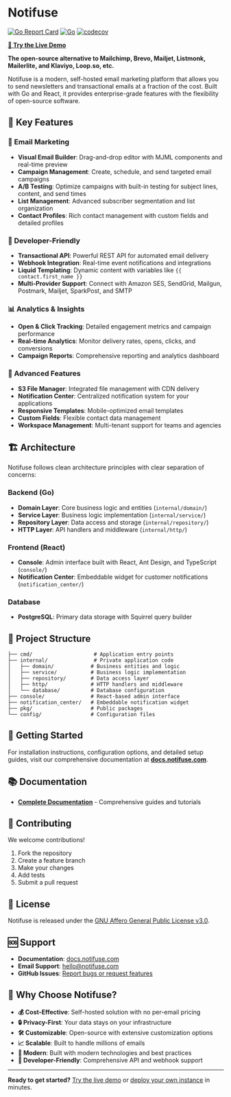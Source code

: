 # Notifuse

[![Go Report Card](https://img.shields.io/badge/go%20report-A+-brightgreen.svg?style=flat)](https://goreportcard.com/report/github.com/Notifuse/notifuse)
[![Go](https://github.com/Notifuse/notifuse/actions/workflows/go.yml/badge.svg)](https://github.com/Notifuse/notifuse/actions/workflows/go.yml)
[![codecov](https://codecov.io/gh/Notifuse/notifuse/graph/badge.svg?token=VZ0HBEM9OZ)](https://codecov.io/gh/Notifuse/notifuse)

**[🎯 Try the Live Demo](https://demo.notifuse.com/signin?email=demo@notifuse.com)**

**The open-source alternative to Mailchimp, Brevo, Mailjet, Listmonk, Mailerlite, and Klaviyo, Loop.so, etc.**

Notifuse is a modern, self-hosted email marketing platform that allows you to send newsletters and transactional emails at a fraction of the cost. Built with Go and React, it provides enterprise-grade features with the flexibility of open-source software.

## 🚀 Key Features

### 📧 Email Marketing

- **Visual Email Builder**: Drag-and-drop editor with MJML components and real-time preview
- **Campaign Management**: Create, schedule, and send targeted email campaigns
- **A/B Testing**: Optimize campaigns with built-in testing for subject lines, content, and send times
- **List Management**: Advanced subscriber segmentation and list organization
- **Contact Profiles**: Rich contact management with custom fields and detailed profiles

### 🔧 Developer-Friendly

- **Transactional API**: Powerful REST API for automated email delivery
- **Webhook Integration**: Real-time event notifications and integrations
- **Liquid Templating**: Dynamic content with variables like `{{ contact.first_name }}`
- **Multi-Provider Support**: Connect with Amazon SES, SendGrid, Mailgun, Postmark, Mailjet, SparkPost, and SMTP

### 📊 Analytics & Insights

- **Open & Click Tracking**: Detailed engagement metrics and campaign performance
- **Real-time Analytics**: Monitor delivery rates, opens, clicks, and conversions
- **Campaign Reports**: Comprehensive reporting and analytics dashboard

### 🎨 Advanced Features

- **S3 File Manager**: Integrated file management with CDN delivery
- **Notification Center**: Centralized notification system for your applications
- **Responsive Templates**: Mobile-optimized email templates
- **Custom Fields**: Flexible contact data management
- **Workspace Management**: Multi-tenant support for teams and agencies

## 🏗️ Architecture

Notifuse follows clean architecture principles with clear separation of concerns:

### Backend (Go)

- **Domain Layer**: Core business logic and entities (`internal/domain/`)
- **Service Layer**: Business logic implementation (`internal/service/`)
- **Repository Layer**: Data access and storage (`internal/repository/`)
- **HTTP Layer**: API handlers and middleware (`internal/http/`)

### Frontend (React)

- **Console**: Admin interface built with React, Ant Design, and TypeScript (`console/`)
- **Notification Center**: Embeddable widget for customer notifications (`notification_center/`)

### Database

- **PostgreSQL**: Primary data storage with Squirrel query builder

## 📁 Project Structure

```
├── cmd/                    # Application entry points
├── internal/               # Private application code
│   ├── domain/            # Business entities and logic
│   ├── service/           # Business logic implementation
│   ├── repository/        # Data access layer
│   ├── http/              # HTTP handlers and middleware
│   └── database/          # Database configuration
├── console/               # React-based admin interface
├── notification_center/   # Embeddable notification widget
├── pkg/                   # Public packages
└── config/                # Configuration files
```

## 🚀 Getting Started

For installation instructions, configuration options, and detailed setup guides, visit our comprehensive documentation at **[docs.notifuse.com](https://docs.notifuse.com)**.

## 📚 Documentation

- **[Complete Documentation](https://docs.notifuse.com)** - Comprehensive guides and tutorials

## 🤝 Contributing

We welcome contributions!

1. Fork the repository
2. Create a feature branch
3. Make your changes
4. Add tests
5. Submit a pull request

## 📄 License

Notifuse is released under the [GNU Affero General Public License v3.0](LICENSE).

## 🆘 Support

- **Documentation**: [docs.notifuse.com](https://docs.notifuse.com)
- **Email Support**: [hello@notifuse.com](mailto:hello@notifuse.com)
- **GitHub Issues**: [Report bugs or request features](https://github.com/Notifuse/notifuse/issues)

## 🌟 Why Choose Notifuse?

- **💰 Cost-Effective**: Self-hosted solution with no per-email pricing
- **🔒 Privacy-First**: Your data stays on your infrastructure
- **🛠️ Customizable**: Open-source with extensive customization options
- **📈 Scalable**: Built to handle millions of emails
- **🚀 Modern**: Built with modern technologies and best practices
- **🔧 Developer-Friendly**: Comprehensive API and webhook support

---

**Ready to get started?** [Try the live demo](https://demo.notifuse.com/signin?email=demo@notifuse.com) or [deploy your own instance](https://docs.notifuse.com) in minutes.
